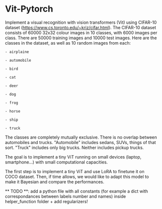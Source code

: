 # Vit-Pytorch

Implement a visual recognition with vision transformers (Vit) using CIFAR-10 dataset (https://www.cs.toronto.edu/~kriz/cifar.html).
The CIFAR-10 dataset consists of 60000 32x32 colour images in 10 classes, with 6000 images per class. There are 50000 training images and 10000 test images.
Here are the classes in the dataset, as well as 10 random images from each:

    - airplaine
    
    - automobile
    
    - bird
    
    - cat
    
    - deer
    
    - dog
    
    - frog
    
    - horse
    
    - ship
    
    - truck
    
The classes are completely mutually exclusive. There is no overlap between automobiles and trucks. "Automobile" includes sedans, SUVs, things of that sort. "Truck" includes only big trucks. Neither includes pickup trucks.

The goal is to implement a tiny ViT running on small devices (laptop, smartphone...) with small computational capacities. 


The first step is to implement a tiny ViT and use LoRA to finetune it on COCO dataset. Then, if time allows, we would like to adapt this model to make it Bayesian and compare the performances.

** TODO **: add a python file with all constants (for example a dict with correspondances between labels number and names) inside helper_function folder + add regularizers!
